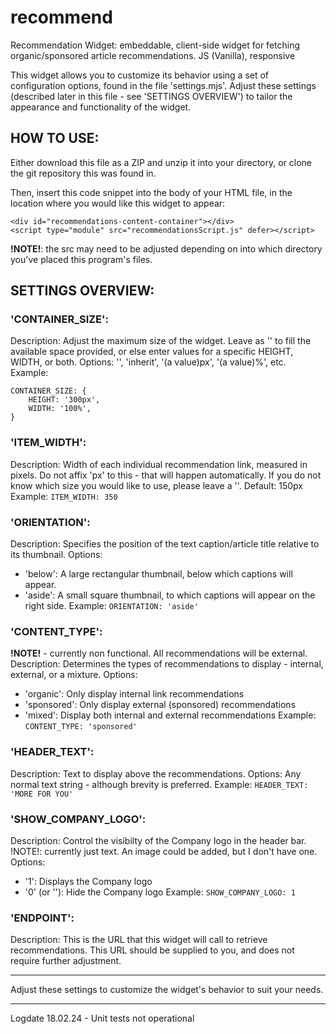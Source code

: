 # recommend
Recommendation Widget: embeddable, client-side widget for fetching organic/sponsored article recommendations. JS (Vanilla), responsive

This widget allows you to customize its behavior using a set of configuration options, found in the file 'settings.mjs'. Adjust these settings (described later in this file - see 'SETTINGS OVERVIEW') to tailor the appearance and functionality of the widget. 

## HOW TO USE: 

Either download this file as a ZIP and unzip it into your directory, or clone the git repository this was found in. 

Then, insert this code snippet into the body of your HTML file, in the location where you would like this widget to appear: 

```
<div id="recommendations-content-container"></div>
<script type="module" src="recommendationsScript.js" defer></script>
```
 
**!NOTE!**: the src may need to be adjusted depending on into which directory you've placed this program's files. 

## SETTINGS OVERVIEW: 

### 'CONTAINER_SIZE':
Description: Adjust the maximum size of the widget. Leave as '' to fill the available space provided, or else enter values for a specific HEIGHT, WIDTH, or both. 
Options: '', 'inherit', '(a value)px', '(a value)%', etc.
Example: 
```
CONTAINER_SIZE: {
    HEIGHT: '300px',
    WIDTH: '100%',
}
```

### 'ITEM_WIDTH':
Description: Width of each individual recommendation link, measured in pixels. Do not affix 'px' to this - that will happen automatically. If you do not know which size you would like to use, please leave a ''.
Default: 150px
Example: `ITEM_WIDTH: 350`

### 'ORIENTATION':
Description: Specifies the position of the text caption/article title relative to its thumbnail. 
Options: 
- 'below': A large rectangular thumbnail, below which captions will appear.
- 'aside': A small square thumbnail, to which captions will appear on the right side. 
Example: `ORIENTATION: 'aside'`

### 'CONTENT_TYPE': 
**!NOTE!** - currently non functional. All recommendations will be external. 
Description: Determines the types of recommendations to display - internal, external, or a mixture. 
Options:
- 'organic': Only display internal link recommendations 
- 'sponsored': Only display external (sponsored) recommendations
- 'mixed': Display both internal and external recommendations 
Example: `CONTENT_TYPE: 'sponsored'`

### 'HEADER_TEXT':
Description: Text to display above the recommendations. 
Options: Any normal text string - although brevity is preferred. 
Example: `HEADER_TEXT: 'MORE FOR YOU'`

### 'SHOW_COMPANY_LOGO':
Description: Control the visibilty of the Company logo in the header bar. 
!NOTE!: currently just text. An image could be added, but I don't have one. 
Options: 
- '1': Displays the Company logo
- '0' (or ''): Hide the Company logo 
Example: `SHOW_COMPANY_LOGO: 1`

### 'ENDPOINT':
Description: This is the URL that this widget will call to retrieve recommendations. This URL should be supplied to you, and does not require further adjustment. 

---

Adjust these settings to customize the widget's behavior to suit your needs. 

---

Logdate 18.02.24 - Unit tests not operational  